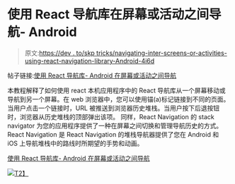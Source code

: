 # 使用 React 导航库在屏幕或活动之间导航- Android

> 原文:[https://dev . to/skp tricks/navigating-inter-screens-or-activities-using-react-navigation-library-Android-4i6d](https://dev.to/skptricks/navigating-between-screens-or-activities-using-react-navigation-library---android--4i6d)

帖子链接:[使用 React 导航库- Android 在屏幕或活动之间导航](https://www.skptricks.com/2018/10/navigating-between-screens-or-activity-in-react-navigation.html)

本教程解释了如何使用 react 本机应用程序中的 React 导航库从一个屏幕移动或导航到另一个屏幕。在 web 浏览器中，您可以使用锚(a)标记链接到不同的页面。当用户点击一个链接时，URL 被推送到浏览器历史堆栈。当用户按下后退按钮时，浏览器从历史堆栈的顶部弹出该项。
同样，React Navigation 的 stack navigator 为您的应用程序提供了一种在屏幕之间切换和管理导航历史的方式。React Navigation 是 React Navigation 的堆栈导航器提供了您在 Android 和 iOS 上导航堆栈中的路线时所期望的手势和动画。

[使用 React 导航库- Android 在屏幕或活动之间导航](https://www.skptricks.com/2018/10/navigating-between-screens-or-activity-in-react-navigation.html)

[![](../Images/5f8e6e54c8c48f7be688a11ac23f9c4a.png)T2】](https://res.cloudinary.com/practicaldev/image/fetch/s--vE0TBqIw--/c_limit%2Cf_auto%2Cfl_progressive%2Cq_auto%2Cw_880/https://4.bp.blogspot.com/-B9MF3Fh4MLk/W9SGCQfXp6I/AAAAAAAACEE/8RVlcQsDkoAmLiy1PYhd74zoWHENGI_iACLcBGAs/s640/na.png)